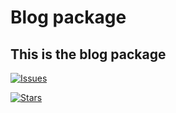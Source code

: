 # Blog package

## This is the blog package 

[![Issues](https://img.shields.io/github/issues/amoungui/contact-form?style=flat-square)](https://github.com/amoungui/blog-package/issues)

[![Stars](https://img.shields.io/github/stars/amoungui/contact-form?style=flat-square)](https://github.com/amoungui/blog-package/stargazers)